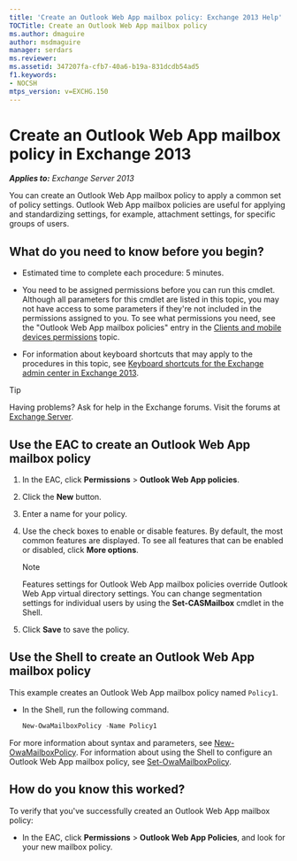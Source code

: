 ```yaml
---
title: 'Create an Outlook Web App mailbox policy: Exchange 2013 Help'
TOCTitle: Create an Outlook Web App mailbox policy
ms.author: dmaguire
author: msdmaguire
manager: serdars
ms.reviewer:
ms.assetid: 347207fa-cfb7-40a6-b19a-831dcdb54ad5
f1.keywords:
- NOCSH
mtps_version: v=EXCHG.150
---
```


# Create an Outlook Web App mailbox policy in Exchange 2013

_**Applies to:** Exchange Server 2013_

You can create an Outlook Web App mailbox policy to apply a common set of policy settings. Outlook Web App mailbox policies are useful for applying and standardizing settings, for example, attachment settings, for specific groups of users.

## What do you need to know before you begin?

- Estimated time to complete each procedure: 5 minutes.

- You need to be assigned permissions before you can run this cmdlet. Although all parameters for this cmdlet are listed in this topic, you may not have access to some parameters if they're not included in the permissions assigned to you. To see what permissions you need, see the "Outlook Web App mailbox policies" entry in the [Clients and mobile devices permissions](clients-and-mobile-devices-permissions-exchange-2013-help.md) topic.

- For information about keyboard shortcuts that may apply to the procedures in this topic, see [Keyboard shortcuts for the Exchange admin center in Exchange 2013](keyboard-shortcuts-in-the-exchange-admin-center-2013-help.md).

> [!TIP]
> Having problems? Ask for help in the Exchange forums. Visit the forums at [Exchange Server](https://go.microsoft.com/fwlink/p/?linkId=60612).

## Use the EAC to create an Outlook Web App mailbox policy

1. In the EAC, click **Permissions** \> **Outlook Web App policies**.

2. Click the **New** button.

3. Enter a name for your policy.

4. Use the check boxes to enable or disable features. By default, the most common features are displayed. To see all features that can be enabled or disabled, click **More options**.

    > [!NOTE]
    > Features settings for Outlook Web App mailbox policies override Outlook Web App virtual directory settings. You can change segmentation settings for individual users by using the **Set-CASMailbox** cmdlet in the Shell.

5. Click **Save** to save the policy.

## Use the Shell to create an Outlook Web App mailbox policy

This example creates an Outlook Web App mailbox policy named `Policy1`.

- In the Shell, run the following command.

  ```powershell
  New-OwaMailboxPolicy -Name Policy1
  ```

For more information about syntax and parameters, see [New-OwaMailboxPolicy](https://docs.microsoft.com/powershell/module/exchange/new-owamailboxpolicy). For information about using the Shell to configure an Outlook Web App mailbox policy, see [Set-OwaMailboxPolicy](https://docs.microsoft.com/powershell/module/exchange/set-owamailboxpolicy).

## How do you know this worked?

To verify that you've successfully created an Outlook Web App mailbox policy:

- In the EAC, click **Permissions** \> **Outlook Web App Policies**, and look for your new mailbox policy.
